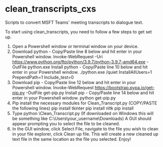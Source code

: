 # clean_transcripts_cxs
Scripts to convert MSFT Teams' meeting transcripts to dialogue text.

To start using clean_transcripts, you need to follow a few steps to get set up.

1. Open a Powershell window or terminal window on your device.
2. Download python - Copy/Paste line 8 below and hit enter in your Powershell window.
    Invoke-WebRequest -Uri https://www.python.org/ftp/python/3.9.7/python-3.9.7-amd64.exe -OutFile python.exe
   Install python - Copy/Paste line 10 below and hit enter in your Powershell window.
    ./python.exe /quiet InstallAllUsers=1 PrependPath=1 Include_test=0
3. Download pip - Copy/Paste line 12 below and hit enter in your Powershell window.
    Invoke-WebRequest https://bootstrap.pypa.io/get-pip.py -OutFile get-pip.py
   Install pip - Copy/Paste line 14 below and hit enter in your Powershell window.
    python get-pip.py
4. Pip install the necessary modules for Clean_Transcript.py (COPY/PASTE the following lines)
    pip install tkinter
    pip install nltk
    pip install 
5. Type python <FILEPATH>\Clean_Transcript.py (If downloaded on Windows this will be something like C:\Users\your_username\Downloads)
    A GUI should appear prompting you to select the file to be cleaned. 
6. In the GUI window, click Select File, navigate to the file you wish to clean in your file explorer, click Clean up file.
   This will create a new cleaned up text file in the same location as the file you selected. Enjoy!
   
